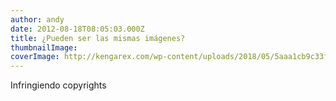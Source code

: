 ```yaml
---
author: andy
date: 2012-08-18T08:05:03.000Z
title: ¿Pueden ser las mismas imágenes?
thumbnailImage:
coverImage: http://kengarex.com/wp-content/uploads/2018/05/5aaa1cb9c33f4-funny-weird-wtf-stock-photos-3-5a3914a3873e1__700.jpg
---
```


Infringiendo copyrights

